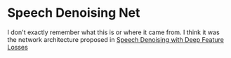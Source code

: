 # Speech Denoising Net

I don't exactly remember what this is or where it came from. I think it was the network architecture proposed in [Speech Denoising with Deep Feature Losses](https://www.arxiv-vanity.com/papers/1806.10522/)
